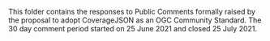 This folder contains the responses to Public Comments formally raised by the proposal to adopt CoverageJSON as an OGC Community Standard. The 30 day comment period started on 25 June 2021 and closed 25 July 2021.
